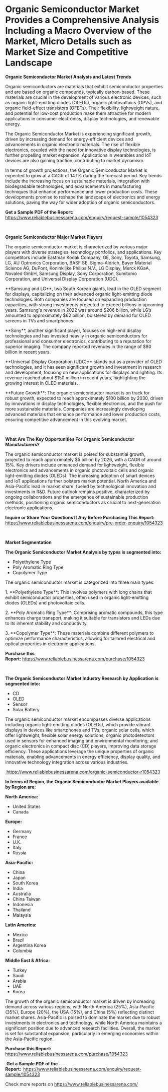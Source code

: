 <p><h1>Organic Semiconductor Market Provides a Comprehensive Analysis Including a Macro Overview of the Market, Micro Details such as Market Size and Competitive Landscape</h1></p><p><strong>Organic Semiconductor Market Analysis and Latest Trends</strong></p>
<p><p>Organic semiconductors are materials that exhibit semiconductor properties and are based on organic compounds, typically carbon-based. These materials are crucial in the development of various electronic devices, such as organic light-emitting diodes (OLEDs), organic photovoltaics (OPVs), and organic field-effect transistors (OFETs). Their flexibility, lightweight nature, and potential for low-cost production make them attractive for modern applications in consumer electronics, display technologies, and renewable energy.</p><p>The Organic Semiconductor Market is experiencing significant growth, driven by increasing demand for energy-efficient devices and advancements in organic electronic materials. The rise of flexible electronics, coupled with the need for innovative display technologies, is further propelling market expansion. Applications in wearables and IoT devices are also gaining traction, contributing to market dynamism. </p><p>In terms of growth projections, the Organic Semiconductor Market is expected to grow at a CAGR of 14.1% during the forecast period. Key trends include the increasing focus on sustainable materials, integration with biodegradable technologies, and advancements in manufacturing techniques that enhance performance and lower production costs. These developments promise to reshape the landscape of electronics and energy solutions, paving the way for wider adoption of organic semiconductors.</p></p>
<p><strong>Get a Sample PDF of the Report:&nbsp;</strong> <a href="https://www.reliablebusinessarena.com/enquiry/request-sample/1054323?utm_campaign=2217&utm_medium=2&utm_source=Github&utm_content=ia&utm_term=31032025&utm_id=organic-semiconductor">https://www.reliablebusinessarena.com/enquiry/request-sample/1054323</a></p>
<p>&nbsp;</p>
<p><strong>Organic Semiconductor Major Market Players</strong></p>
<p><p>The organic semiconductor market is characterized by various major players with diverse strategies, technology portfolios, and applications. Key competitors include Eastman Kodak Company, GE, Sony, Toyota, Samsung, LG, AU Optronics Corporation, BASF SE, Sigma-Aldrich, Bayer Material Science AG, DuPont, Koninklijke Philips N.V., LG Display, Merck KGaA, Novaled GmbH, Samsung Display, Sony Corporation, Sumitomo Corporation, and Universal Display Corporation (UDC). </p><p>**Samsung and LG**, two South Korean giants, lead in the OLED segment for displays, capitalizing on their advanced organic light-emitting diode technologies. Both companies are focused on expanding production capacities, with strong investments projected to exceed billions in upcoming years. Samsung's revenue in 2022 was around $206 billion, while LG’s amounted to approximately $62 billion, bolstered by demand for OLED screens in TVs and smartphones.</p><p>**Sony**, another significant player, focuses on high-end display technologies and has invested heavily in organic semiconductors for professional and consumer electronics, contributing to a reputation for superior imaging. The company reported revenues in the range of $80 billion in recent years.</p><p>**Universal Display Corporation (UDC)** stands out as a provider of OLED technologies, and it has seen significant growth and investment in research and development, focusing on new applications for displays and lighting. Its revenue reached about $150 million in recent years, highlighting the growing interest in OLED materials.</p><p>**Future Growth**: The organic semiconductor market is on track for robust growth, expected to reach approximately $100 billion by 2030, driven by innovations in display technologies, flexible electronics, and the push for more sustainable materials. Companies are increasingly developing advanced materials that enhance performance and lower production costs, ensuring competitive advancement in this evolving market.</p></p>
<p>&nbsp;</p>
<p><strong>What Are The Key Opportunities For Organic Semiconductor Manufacturers?</strong></p>
<p><p>The organic semiconductor market is poised for substantial growth, projected to reach approximately $5 billion by 2026, with a CAGR of around 15%. Key drivers include enhanced demand for lightweight, flexible electronics and advancements in organic photovoltaic cells and organic light-emitting diodes (OLEDs). The increasing adoption of smart devices and IoT applications further bolsters market potential. North America and Asia-Pacific lead in market share, fueled by technological innovation and investments in R&D. Future outlook remains positive, characterized by ongoing collaborations and the emergence of sustainable production methods, positioning organic semiconductors as crucial to next-generation electronic applications.</p></p>
<p><strong>Inquire or Share Your Questions If Any Before Purchasing This Report:</strong> <a href="https://www.reliablebusinessarena.com/enquiry/pre-order-enquiry/1054323?utm_campaign=2217&utm_medium=2&utm_source=Github&utm_content=ia&utm_term=31032025&utm_id=organic-semiconductor">https://www.reliablebusinessarena.com/enquiry/pre-order-enquiry/1054323</a></p>
<p>&nbsp;</p>
<p><strong>Market Segmentation</strong></p>
<p><strong>The Organic Semiconductor Market Analysis by types is segmented into:</strong></p>
<p><ul><li>Polyethylene Type</li><li>Poly Aromatic Ring Type</li><li>Copolymer Type</li></ul></p>
<p><p>The organic semiconductor market is categorized into three main types: </p><p>1. **Polyethylene Type**: This involves polymers with long chains that exhibit semiconductor properties, often used in organic light-emitting diodes (OLEDs) and photovoltaic cells.</p><p>2. **Poly Aromatic Ring Type**: Comprising aromatic compounds, this type enhances charge transport, making it suitable for transistors and LEDs due to its inherent stability and conductivity.</p><p>3. **Copolymer Type**: These materials combine different polymers to optimize performance characteristics, allowing for tailored electrical and optical properties in electronic applications.</p></p>
<p><strong>Purchase this Report:&nbsp;</strong><a href="https://www.reliablebusinessarena.com/purchase/1054323?utm_campaign=2217&utm_medium=2&utm_source=Github&utm_content=ia&utm_term=31032025&utm_id=organic-semiconductor">https://www.reliablebusinessarena.com/purchase/1054323</a></p>
<p>&nbsp;</p>
<p><strong>The Organic Semiconductor Market Industry Research by Application is segmented into:</strong></p>
<p><ul><li>CD</li><li>OLED</li><li>Sensor</li><li>Solar Battery</li></ul></p>
<p><p>The organic semiconductor market encompasses diverse applications including organic light-emitting diodes (OLEDs), which provide vibrant displays in devices like smartphones and TVs; organic solar cells, which offer lightweight, flexible solar energy solutions; organic photodetectors used in sensors for enhanced imaging and environmental monitoring; and organic electronics in compact disc (CD) players, improving data storage efficiency. These applications leverage the unique properties of organic materials, enabling advancements in energy efficiency, display quality, and innovative technology integration across various industries.</p></p>
<p><a href="https://www.reliablebusinessarena.com/organic-semiconductor-r1054323?utm_campaign=2217&utm_medium=2&utm_source=Github&utm_content=ia&utm_term=31032025&utm_id=organic-semiconductor">&nbsp;https://www.reliablebusinessarena.com/organic-semiconductor-r1054323</a></p>
<p><strong>In terms of Region, the Organic Semiconductor Market Players available by Region are:</strong></p>
<p>
    <p> <strong> North America: </strong>
        <ul>
            <li>United States</li>
            <li>Canada</li>
        </ul>
        </p> 
    <p> <strong> Europe: </strong>
        <ul>
            <li>Germany</li>
            <li>France</li>
            <li>U.K.</li>
            <li>Italy</li>
            <li>Russia</li>
        </ul>
        </p> 
    <p> <strong> Asia-Pacific: </strong>
        <ul>
            <li>China</li>
            <li>Japan</li>
            <li>South Korea</li>
            <li>India</li>
            <li>Australia</li>
            <li>China Taiwan</li>
            <li>Indonesia</li>
            <li>Thailand</li>
            <li>Malaysia</li>
        </ul>
        </p> 
    <p> <strong> Latin America: </strong>
        <ul>
            <li>Mexico</li>
            <li>Brazil</li>
            <li>Argentina Korea</li>
            <li>Colombia</li>
        </ul>
        </p> 
    <p> <strong> Middle East & Africa: </strong>
        <ul>
            <li>Turkey</li>
            <li>Saudi</li>
            <li>Arabia</li>
            <li>UAE</li>
            <li>Korea</li>
        </ul>
    </p>
    </p>
<p><p>The growth of the organic semiconductor market is driven by increasing demand across various regions, with North America (25%), Asia-Pacific (35%), Europe (20%), the USA (15%), and China (5%) reflecting distinct market shares. Asia-Pacific is poised to dominate the market due to robust investments in electronics and technology, while North America maintains a significant position due to advanced research facilities. Overall, the market is set for substantial expansion, particularly in emerging economies within the Asia-Pacific region.</p></p>
<p><strong>Purchase this Report: </strong><a href="https://www.reliablebusinessarena.com/purchase/1054323?utm_campaign=2217&utm_medium=2&utm_source=Github&utm_content=ia&utm_term=31032025&utm_id=organic-semiconductor">https://www.reliablebusinessarena.com/purchase/1054323</a></p>
<p>&nbsp;<strong>Get a Sample PDF of the Report:&nbsp;&nbsp;</strong><a href="https://www.reliablebusinessarena.com/enquiry/request-sample/1054323?utm_campaign=2217&utm_medium=2&utm_source=Github&utm_content=ia&utm_term=31032025&utm_id=organic-semiconductor">https://www.reliablebusinessarena.com/enquiry/request-sample/1054323</a></p>
<p><strong></strong></p>
<p>Check more reports on <a href="https://www.reliablebusinessarena.com/?utm_campaign=2217&utm_medium=2&utm_source=Github&utm_content=ia&utm_term=31032025&utm_id=organic-semiconductor">https://www.reliablebusinessarena.com/</a></p>